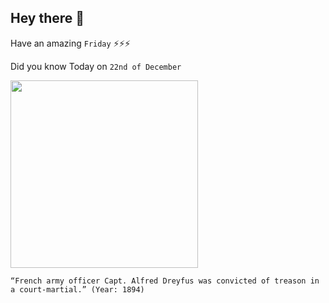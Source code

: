 ## Hey there 👋
Have an amazing `Friday` ⚡⚡⚡

Did you know Today on `22nd of December`
 
 [<img src="https://upload.wikimedia.org/wikipedia/commons/8/85/Alfred_Dreyfus_%281859-1935%29.jpg" width="300" />](https://en.wikipedia.org/wiki/Dreyfus_affair) 
 ```
“French army officer Capt. Alfred Dreyfus was convicted of treason in a court-martial.” (Year: 1894)
```
